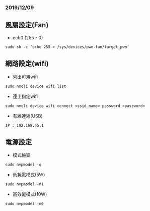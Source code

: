 ### 2019/12/09

## 風扇設定(Fan)
   * ech0 (255 - 0)
   ```
   sudo sh -c ‘echo 255 > /sys/devices/pwm-fan/target_pwm’
   ```
   
## 網路設定(wifi)
   * 列出可用wifi     
   ```
   sudo nmcli device wifi list
   ```
   * 連上指定wifi 
   ```
   sudo nmcli device wifi connect <ssid_name> password <password>
   ```
   * 有線連線(USB)
   ```
   IP : 192.168.55.1
   ```
   
## 電源設定
   * 模式檢查
   ```
   sudo nvpmodel -q
   ```
   * 低耗電模式(5W)
   ```
   sudo nvpmodel -m1
   ```
   * 高效能模式(10W)
   ```
   sudo nvpmodel -m0
   ```

